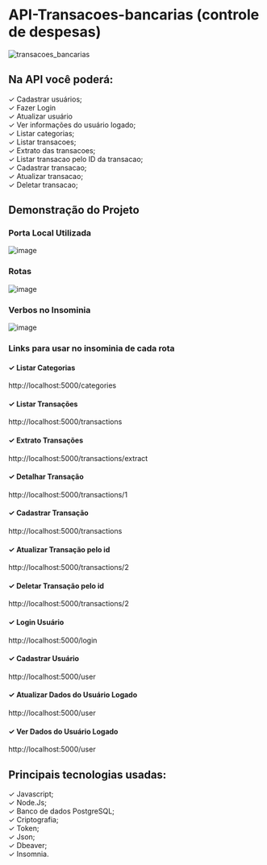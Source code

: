 # API-Transacoes-bancarias (controle de despesas)

![transacoes_bancarias](https://user-images.githubusercontent.com/63027260/186543222-8b7ec6f9-3193-4dba-a28a-eedbf307fca2.gif)

## Na API você poderá:
✓ Cadastrar usuários;
<br>
✓ Fazer Login
<br>
✓ Atualizar usuário
<br>
✓ Ver informações do usuário logado;
<br>
✓ Listar categorias;
<br>
✓ Listar transacoes;
<br>
✓ Extrato das transacoes;
<br>
✓ Listar transacao pelo ID da transacao;
<br>
✓ Cadastrar transacao;
<br>
✓ Atualizar transacao;
<br>
✓ Deletar transacao;
<br>


## Demonstração do Projeto

### Porta Local Utilizada
![image](https://user-images.githubusercontent.com/63027260/186544077-85b06944-273a-41fc-adf5-b49e6792b2fd.png)

### Rotas
![image](https://user-images.githubusercontent.com/63027260/186544127-75425a46-057c-463b-834a-f97900e6d00c.png)

### Verbos no Insominia
![image](https://user-images.githubusercontent.com/63027260/186544256-6fe694a7-972d-4774-98e0-3f49330d9c63.png)

### Links para usar no insominia de cada rota
#### ✓ Listar Categorias

http://localhost:5000/categories

#### ✓ Listar Transações

http://localhost:5000/transactions

#### ✓ Extrato Transações

http://localhost:5000/transactions/extract

#### ✓ Detalhar Transação

http://localhost:5000/transactions/1

#### ✓ Cadastrar Transação

http://localhost:5000/transactions

#### ✓ Atualizar Transação pelo id

http://localhost:5000/transactions/2

#### ✓ Deletar Transação pelo id

http://localhost:5000/transactions/2

#### ✓ Login Usuário

http://localhost:5000/login

#### ✓ Cadastrar Usuário

http://localhost:5000/user

#### ✓ Atualizar Dados do Usuário Logado

http://localhost:5000/user

#### ✓ Ver Dados do Usuário Logado

http://localhost:5000/user


## Principais tecnologias usadas:

✓ Javascript;
<br>
✓ Node.Js;
<br>
✓ Banco de dados PostgreSQL;
<br>
✓ Criptografia;
<br>
✓ Token;
<br>
✓ Json;
<br>
✓ Dbeaver;
<br>
✓ Insomnia.
